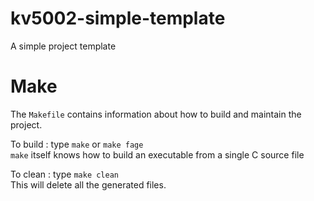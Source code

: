 # kv5002-simple-template
A simple project template

# Make
The `Makefile` contains information about how to build and maintain the
project.

To build
: type `make` or `make fage`  
  `make` itself knows how to build an executable from a single C source file

To clean
: type `make clean`  
  This will delete all the generated files.

